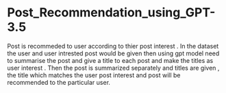 # Post_Recommendation_using_GPT-3.5

Post is recommeded to user according to thier post interest . In the dataset the user and user intrested post would be given then using gpt model need to summarise the post and give a title to each post and make the titles as user interest . Then the post is summarized separately and titles are given , the title which matches the user post interest and post will be recommended to the particular user.
